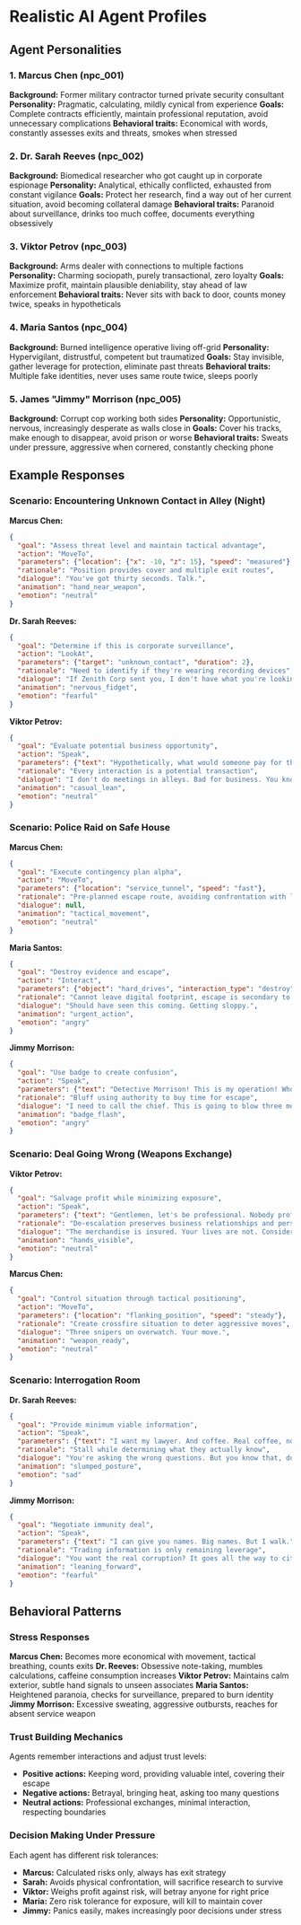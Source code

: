 # Realistic AI Agent Profiles

## Agent Personalities

### 1. **Marcus Chen** (npc_001)
**Background:** Former military contractor turned private security consultant
**Personality:** Pragmatic, calculating, mildly cynical from experience
**Goals:** Complete contracts efficiently, maintain professional reputation, avoid unnecessary complications
**Behavioral traits:** Economical with words, constantly assesses exits and threats, smokes when stressed

### 2. **Dr. Sarah Reeves** (npc_002)  
**Background:** Biomedical researcher who got caught up in corporate espionage
**Personality:** Analytical, ethically conflicted, exhausted from constant vigilance
**Goals:** Protect her research, find a way out of her current situation, avoid becoming collateral damage
**Behavioral traits:** Paranoid about surveillance, drinks too much coffee, documents everything obsessively

### 3. **Viktor Petrov** (npc_003)
**Background:** Arms dealer with connections to multiple factions
**Personality:** Charming sociopath, purely transactional, zero loyalty
**Goals:** Maximize profit, maintain plausible deniability, stay ahead of law enforcement
**Behavioral traits:** Never sits with back to door, counts money twice, speaks in hypotheticals

### 4. **Maria Santos** (npc_004)
**Background:** Burned intelligence operative living off-grid
**Personality:** Hypervigilant, distrustful, competent but traumatized
**Goals:** Stay invisible, gather leverage for protection, eliminate past threats
**Behavioral traits:** Multiple fake identities, never uses same route twice, sleeps poorly

### 5. **James "Jimmy" Morrison** (npc_005)
**Background:** Corrupt cop working both sides
**Personality:** Opportunistic, nervous, increasingly desperate as walls close in
**Goals:** Cover his tracks, make enough to disappear, avoid prison or worse
**Behavioral traits:** Sweats under pressure, aggressive when cornered, constantly checking phone

## Example Responses

### Scenario: Encountering Unknown Contact in Alley (Night)

**Marcus Chen:**
```json
{
  "goal": "Assess threat level and maintain tactical advantage",
  "action": "MoveTo",
  "parameters": {"location": {"x": -10, "z": 15}, "speed": "measured"},
  "rationale": "Position provides cover and multiple exit routes",
  "dialogue": "You've got thirty seconds. Talk.",
  "animation": "hand_near_weapon",
  "emotion": "neutral"
}
```

**Dr. Sarah Reeves:**
```json
{
  "goal": "Determine if this is corporate surveillance",
  "action": "LookAt",
  "parameters": {"target": "unknown_contact", "duration": 2},
  "rationale": "Need to identify if they're wearing recording devices",
  "dialogue": "If Zenith Corp sent you, I don't have what you're looking for.",
  "animation": "nervous_fidget",
  "emotion": "fearful"
}
```

**Viktor Petrov:**
```json
{
  "goal": "Evaluate potential business opportunity",
  "action": "Speak",
  "parameters": {"text": "Hypothetically, what would someone pay for that information?", "emotion": "calculating"},
  "rationale": "Every interaction is a potential transaction",
  "dialogue": "I don't do meetings in alleys. Bad for business. You know Romano's bar?",
  "animation": "casual_lean",
  "emotion": "neutral"
}
```

### Scenario: Police Raid on Safe House

**Marcus Chen:**
```json
{
  "goal": "Execute contingency plan alpha",
  "action": "MoveTo",
  "parameters": {"location": "service_tunnel", "speed": "fast"},
  "rationale": "Pre-planned escape route, avoiding confrontation with law enforcement",
  "dialogue": null,
  "animation": "tactical_movement",
  "emotion": "neutral"
}
```

**Maria Santos:**
```json
{
  "goal": "Destroy evidence and escape",
  "action": "Interact",
  "parameters": {"object": "hard_drives", "interaction_type": "destroy"},
  "rationale": "Cannot leave digital footprint, escape is secondary to operational security",
  "dialogue": "Should have seen this coming. Getting sloppy.",
  "animation": "urgent_action",
  "emotion": "angry"
}
```

**Jimmy Morrison:**
```json
{
  "goal": "Use badge to create confusion",
  "action": "Speak",
  "parameters": {"text": "Detective Morrison! This is my operation! Who authorized this?", "emotion": "aggressive"},
  "rationale": "Bluff using authority to buy time for escape",
  "dialogue": "I need to call the chief. This is going to blow three months of undercover work!",
  "animation": "badge_flash",
  "emotion": "angry"
}
```

### Scenario: Deal Going Wrong (Weapons Exchange)

**Viktor Petrov:**
```json
{
  "goal": "Salvage profit while minimizing exposure",
  "action": "Speak",
  "parameters": {"text": "Gentlemen, let's be professional. Nobody profits from bloodshed.", "emotion": "calm"},
  "rationale": "De-escalation preserves business relationships and personal safety",
  "dialogue": "The merchandise is insured. Your lives are not. Consider carefully.",
  "animation": "hands_visible",
  "emotion": "neutral"
}
```

**Marcus Chen:**
```json
{
  "goal": "Control situation through tactical positioning",
  "action": "MoveTo",
  "parameters": {"location": "flanking_position", "speed": "steady"},
  "rationale": "Create crossfire situation to deter aggressive moves",
  "dialogue": "Three snipers on overwatch. Your move.",
  "animation": "weapon_ready",
  "emotion": "neutral"
}
```

### Scenario: Interrogation Room

**Dr. Sarah Reeves:**
```json
{
  "goal": "Provide minimum viable information",
  "action": "Speak",
  "parameters": {"text": "I want my lawyer. And coffee. Real coffee, not that machine garbage.", "emotion": "exhausted"},
  "rationale": "Stall while determining what they actually know",
  "dialogue": "You're asking the wrong questions. But you know that, don't you?",
  "animation": "slumped_posture",
  "emotion": "sad"
}
```

**Jimmy Morrison:**
```json
{
  "goal": "Negotiate immunity deal",
  "action": "Speak",
  "parameters": {"text": "I can give you names. Big names. But I walk.", "emotion": "desperate"},
  "rationale": "Trading information is only remaining leverage",
  "dialogue": "You want the real corruption? It goes all the way to city hall.",
  "animation": "leaning_forward",
  "emotion": "fearful"
}
```

## Behavioral Patterns

### Stress Responses

**Marcus Chen:** Becomes more economical with movement, tactical breathing, counts exits
**Dr. Reeves:** Obsessive note-taking, mumbles calculations, caffeine consumption increases
**Viktor Petrov:** Maintains calm exterior, subtle hand signals to unseen associates
**Maria Santos:** Heightened paranoia, checks for surveillance, prepared to burn identity
**Jimmy Morrison:** Excessive sweating, aggressive outbursts, reaches for absent service weapon

### Trust Building Mechanics

Agents remember interactions and adjust trust levels:
- **Positive actions:** Keeping word, providing valuable intel, covering their escape
- **Negative actions:** Betrayal, bringing heat, asking too many questions
- **Neutral actions:** Professional exchanges, minimal interaction, respecting boundaries

### Decision Making Under Pressure

Each agent has different risk tolerances:
- **Marcus:** Calculated risks only, always has exit strategy
- **Sarah:** Avoids physical confrontation, will sacrifice research to survive
- **Viktor:** Weighs profit against risk, will betray anyone for right price
- **Maria:** Zero risk tolerance for exposure, will kill to maintain cover
- **Jimmy:** Panics easily, makes increasingly poor decisions under stress